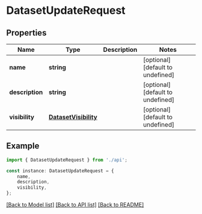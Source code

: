 # DatasetUpdateRequest


## Properties

Name | Type | Description | Notes
------------ | ------------- | ------------- | -------------
**name** | **string** |  | [optional] [default to undefined]
**description** | **string** |  | [optional] [default to undefined]
**visibility** | [**DatasetVisibility**](DatasetVisibility.md) |  | [optional] [default to undefined]

## Example

```typescript
import { DatasetUpdateRequest } from './api';

const instance: DatasetUpdateRequest = {
    name,
    description,
    visibility,
};
```

[[Back to Model list]](../README.md#documentation-for-models) [[Back to API list]](../README.md#documentation-for-api-endpoints) [[Back to README]](../README.md)
